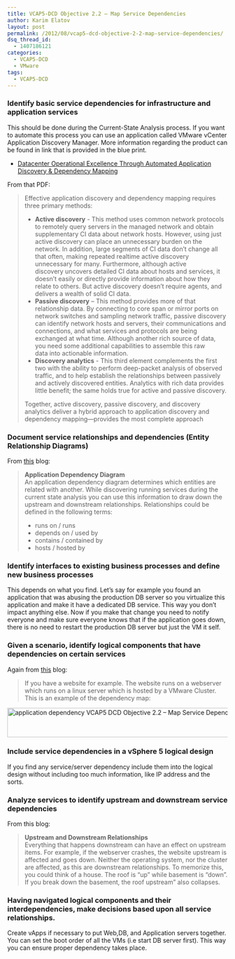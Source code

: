 ```yaml
---
title: VCAP5-DCD Objective 2.2 – Map Service Dependencies
author: Karim Elatov
layout: post
permalink: /2012/08/vcap5-dcd-objective-2-2-map-service-dependencies/
dsq_thread_id:
  - 1407186121
categories:
  - VCAP5-DCD
  - VMware
tags:
  - VCAP5-DCD
---
```

### Identify basic service dependencies for infrastructure and application services

This should be done during the Current-State Analysis process. If you want to automate this process you can use an application called VMware vCenter Application Discovery Manager. More information regarding the product can be found in link that is provided in the blue print.

*   <a href="http://www.vmware.com/files/pdf/vmware-vcenter-app-discovery-mgr-datacenter-ops-WP-EN.pdf" onclick="javascript:_gaq.push(['_trackEvent','download','http://www.vmware.com/files/pdf/vmware-vcenter-app-discovery-mgr-datacenter-ops-WP-EN.pdf']);">Datacenter Operational Excellence Through Automated Application Discovery & Dependency Mapping</a>

From that PDF:

> Effective application discovery and dependency mapping requires three primary methods:
> 
> *   **Active discovery** - This method uses common network protocols to remotely query servers in the managed network and obtain supplementary CI data about network hosts. However, using just active discovery can place an unnecessary burden on the network. In addition, large segments of CI data don’t change all that often, making repeated realtime active discovery unnecessary for many. Furthermore, although active discovery uncovers detailed CI data about hosts and services, it doesn’t easily or directly provide information about how they relate to others. But active discovery doesn’t require agents, and delivers a wealth of solid CI data.
> *   **Passive discovery** &#8211; This method provides more of that relationship data. By connecting to core span or mirror ports on network switches and sampling network traffic, passive discovery can identify network hosts and servers, their communications and connections, and what services and protocols are being exchanged at what time. Although another rich source of data, you need some additional capabilities to assemble this raw data into actionable information.
> *   **Discovery analytics** - This third element complements the first two with the ability to perform deep-packet analysis of observed traffic, and to help establish the relationships between passively and actively discovered entities. Analytics with rich data provides little benefit; the same holds true for active and passive discovery.
> 
> Together, active discovery, passive discovery, and discovery analytics deliver a hybrid approach to application discovery and dependency mapping—provides the most complete approach

### Document service relationships and dependencies (Entity Relationship Diagrams)

From <a href="http://www.virten.net/2012/06/vdcd510-objective-2-2-map-service-dependencies/" onclick="javascript:_gaq.push(['_trackEvent','outbound-article','http://www.virten.net/2012/06/vdcd510-objective-2-2-map-service-dependencies/']);">this</a> blog:

> **Application Dependency Diagram**  
> An application dependency diagram determines which entities are related with another. While discovering running services during the current state analysis you can use this information to draw down the upstream and downstream relationships. Relationships could be defined in the following terms:
> 
> *   runs on / runs
> *   depends on / used by
> *   contains / contained by
> *   hosts / hosted by

### Identify interfaces to existing business processes and define new business processes

This depends on what you find. Let&#8217;s say for example you found an application that was abusing the production DB server so you virtualize this application and make it have a dedicated DB service. This way you don&#8217;t impact anything else. Now if you make that change you need to notify everyone and make sure everyone knows that if the application goes down, there is no need to restart the production DB server but just the VM it self.

### Given a scenario, identify logical components that have dependencies on certain services

Again from <a href="http://www.virten.net/2012/06/vdcd510-objective-2-2-map-service-dependencies/" onclick="javascript:_gaq.push(['_trackEvent','outbound-article','http://www.virten.net/2012/06/vdcd510-objective-2-2-map-service-dependencies/']);">this</a> blog:

> If you have a website for example. The website runs on a webserver which runs on a linux server which is hosted by a VMware Cluster. This is an example of the dependency map: 

<a href="http://virtuallyhyper.com/wp-content/uploads/2012/08/application-dependency.png" onclick="javascript:_gaq.push(['_trackEvent','outbound-article','http://virtuallyhyper.com/wp-content/uploads/2012/08/application-dependency.png']);"><img src="http://virtuallyhyper.com/wp-content/uploads/2012/08/application-dependency.png" alt="application dependency VCAP5 DCD Objective 2.2 – Map Service Dependencies " title="application-dependency" width="556" height="67" class="alignnone size-full wp-image-2745" /></a>

### Include service dependencies in a vSphere 5 logical design

If you find any service/server dependency include them into the logical design without including too much information, like IP address and the sorts.

### Analyze services to identify upstream and downstream service dependencies

From this blog:

> **Upstream and Downstream Relationships**  
> Everything that happens downstream can have an effect on upstream items. For example, if the webserver crashes, the website upstream is affected and goes down. Neither the operating system, nor the cluster are affected, as this are downstream relationships. To memorize this, you could think of a house. The roof is “up” while basement is “down”. If you break down the basement, the roof upstream” also collapses. 

### Having navigated logical components and their interdependencies, make decisions based upon all service relationships.

Create vApps if necessary to put Web,DB, and Application servers together. You can set the boot order of all the VMs (i.e start DB server first). This way you can ensure proper dependency takes place.

